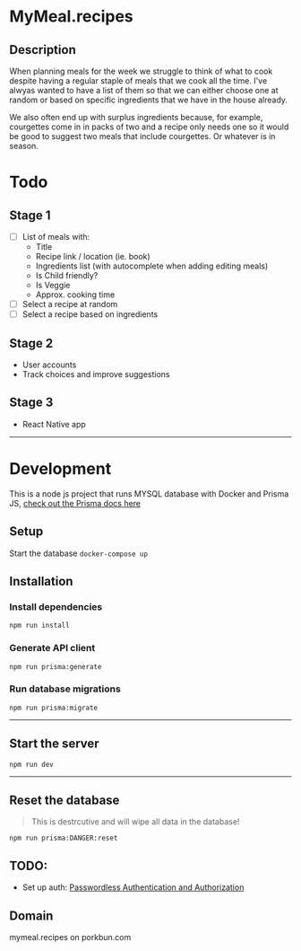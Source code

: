 # MyMeal.recipes

## Description

When planning meals for the week we struggle to think of what to cook despite having a regular staple of meals that we cook all the time. I've alwyas wanted to have a list of them so that we can either choose one at random or based on specific ingredients that we have in the house already.

We also often end up with surplus ingredients because, for example, courgettes come in in packs of two and a recipe only needs one so it would be good to suggest two meals that include courgettes. Or whatever is in season.

# Todo
## Stage 1
- [ ] List of meals with:
  -  Title
  -  Recipe link / location (ie. book)
  -  Ingredients list (with autocomplete when adding editing meals)
  -  Is Child friendly?
  -  Is Veggie
  -  Approx. cooking time
- [ ] Select a recipe at random
- [ ] Select a recipe based on ingredients

## Stage 2
- User accounts
- Track choices and improve suggestions

## Stage 3
- React Native app



---

# Development

This is a node js project that runs MYSQL database with Docker and Prisma JS, [check out the Prisma docs here](https://www.prisma.io/docs/)
## Setup
Start the database
`docker-compose up`

## Installation
### Install dependencies
`npm run install`

### Generate API client
`npm run prisma:generate`

### Run database migrations
`npm run prisma:migrate`

---
## Start the server
`npm run dev`

---
## Reset the database
>  This is destrcutive and will wipe all data in the database!

`npm run prisma:DANGER:reset`


## TODO:
- Set up auth: [Passwordless Authentication and Authorization](https://www.prisma.io/blog/backend-prisma-typescript-orm-with-postgresql-auth-mngp1ps7kip4)


## Domain
mymeal.recipes on porkbun.com

